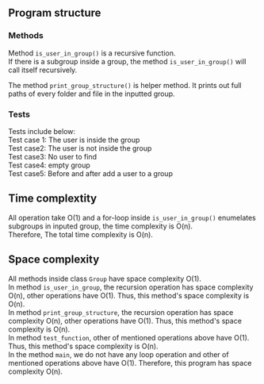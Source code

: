 ## Program structure
### Methods
Method `is_user_in_group()` is a recursive function.  
If there is a subgroup inside a group, the method `is_user_in_group()` will call itself recursively.

The method `print_group_structure()` is helper method. It prints out full paths of every folder and file in the inputted group.  

### Tests
Tests include below:   
Test case 1: The user is inside the group  
Test case2: The user is not inside the group  
Test case3: No user to find  
Test case4: empty group  
Test case5: Before and after add a user to a group  

## Time complextity
All operation take O(1) and a for-loop inside `is_user_in_group()` enumelates subgroups in inputed group, the time complexity is O(n).  
Therefore, The total time complexity is O(n).

## Space complexity  
All methods inside class `Group` have space complexity O(1).  
In method `is_user_in_group`, the recursion operation has space complexity O(n), other operations have O(1). Thus, this method's space complexity is O(n).  
In method `print_group_structure`, the recursion operation has space complexity O(n), other operations have O(1). Thus, this method's space complexity is O(n).  
In method `test_function`, other of mentioned operations above have O(1). Thus, this method's space complexity is O(n).  
In the method `main`, we do not have any loop operation and other of mentioned operations above have O(1). Therefore, this program has space complexity O(n).